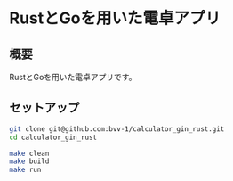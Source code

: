 # RustとGoを用いた電卓アプリ

## 概要

RustとGoを用いた電卓アプリです。

## セットアップ

```bash
git clone git@github.com:bvv-1/calculator_gin_rust.git
cd calculator_gin_rust
```

```bash
make clean
make build
make run
```
